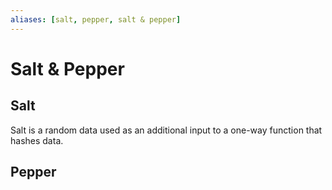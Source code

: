 ```yaml
---
aliases: [salt, pepper, salt & pepper]
---
```

# Salt & Pepper
## Salt
Salt is a random data used as an additional input to a one-way function that hashes data.


## Pepper